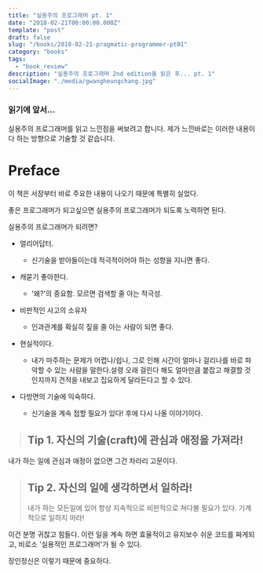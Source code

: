 ```yaml
---
title: "실용주의 프로그래머 pt. 1"
date: "2018-02-21T00:00:00.000Z"
template: "post"
draft: false
slug: "/books/2018-02-21-pragmatic-programmer-pt01"
category: "books"
tags:
  - "book_review"
description: "실용주의 프로그래머 2nd edition을 읽은 후... pt. 1"
socialImage: "./media/gwangheungchang.jpg"
---
```


### 읽기에 앞서...

실용주의 프로그래머를 읽고 느낀점을 써보려고 합니다. 제가 느낀바로는 이러한 내용이다 하는 방향으로 기술할 것 같습니다.

# Preface

이 책은 서장부터 바로 주요한 내용이 나오기 때문에 특별히 실었다.

좋은 프로그래머가 되고싶으면 실용주의 프로그래머가 되도록 노력하면 된다.

실용주의 프로그래머가 되려면?

- 얼리어답터.

  - 신기술을 받아들이는데 적극적이어야 하는 성향을 지니면 좋다.

- 캐묻기 좋아한다.

  - '왜?'의 중요함. 모르면 검색할 줄 아는 적극성.

- 비판적인 사고의 소유자

  - 인과관계를 확실히 짚을 줄 아는 사람이 되면 좋다.

- 현실적이다.

  - 내가 마주하는 문제가 어렵나/쉽나, 그로 인해 시간이 얼마나 걸리나를 바로 파악할 수 있는 사람을 말한다.설령 오래 걸린다 해도 얼마만큼 붙잡고 해결할 것인지까지 견적을 내보고 집요하게 달라든다고 할 수 있다.

- 다방면의 기술에 익숙하다.
  - 신기술을 계속 접할 필요가 있다! 후에 다시 나올 이야기이다.

> ## Tip 1. 자신의 기술(craft)에 관심과 애정을 가져라!

내가 하는 일에 관심과 애정이 없으면 그건 차라리 고문이다.

> ## Tip 2. 자신의 일에 생각하면서 일하라!
>
> 내가 하는 모든일에 있어 항상 지속적으로 비판적으로 쳐다볼 필요가 있다. 기계적으로 일하지 마라!

이건 분명 귀찮고 힘들다. 이런 일을 계속 하면 효율적이고 유지보수 쉬운 코드를 짜게되고, 비로소 '실용적인 프로그래머'가 될 수 있다.

장인정신은 이렇기 때문에 중요하다.

